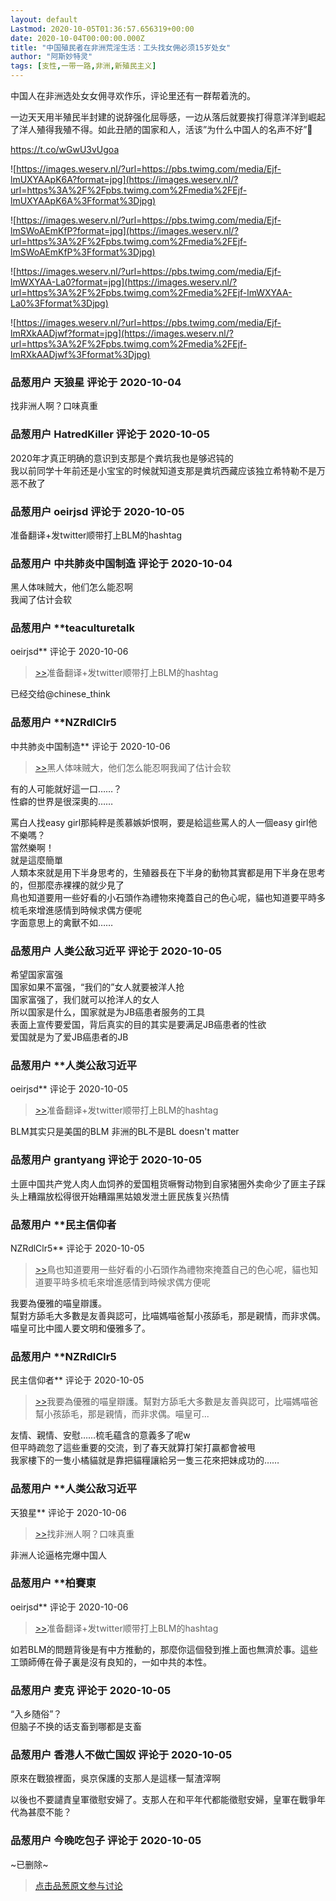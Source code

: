 ```yaml
---
layout: default
Lastmod: 2020-10-05T01:36:57.656319+00:00
date: 2020-10-04T00:00:00.000Z
title: "中国殖民者在非洲荒淫生活：工头找女佣必须15岁处女"
author: "阿斯妙特灵"
tags: [支性,一带一路,非洲,新殖民主义]
---
```


中国人在非洲选处女女佣寻欢作乐，评论里还有一群帮着洗的。  
  
一边天天用半殖民半封建的说辞强化屈辱感，一边从落后就要挨打得意洋洋到崛起了洋人殖得我殖不得。如此丑陋的国家和人，活该”为什么中国人的名声不好”🤮   
  
https://t.co/wGwU3vUgoa  
  
![https://images.weserv.nl/?url=https://pbs.twimg.com/media/Ejf-lmUXYAApK6A?format=jpg](https://images.weserv.nl/?url=https%3A%2F%2Fpbs.twimg.com%2Fmedia%2FEjf-lmUXYAApK6A%3Fformat%3Djpg)  
  
![https://images.weserv.nl/?url=https://pbs.twimg.com/media/Ejf-lmSWoAEmKfP?format=jpg](https://images.weserv.nl/?url=https%3A%2F%2Fpbs.twimg.com%2Fmedia%2FEjf-lmSWoAEmKfP%3Fformat%3Djpg)  
  
![https://images.weserv.nl/?url=https://pbs.twimg.com/media/Ejf-lmWXYAA-La0?format=jpg](https://images.weserv.nl/?url=https%3A%2F%2Fpbs.twimg.com%2Fmedia%2FEjf-lmWXYAA-La0%3Fformat%3Djpg)  
  
![https://images.weserv.nl/?url=https://pbs.twimg.com/media/Ejf-lmRXkAADjwf?format=jpg](https://images.weserv.nl/?url=https%3A%2F%2Fpbs.twimg.com%2Fmedia%2FEjf-lmRXkAADjwf%3Fformat%3Djpg)

            
### 品葱用户 **天狼星** 评论于 2020-10-04
        
找非洲人啊？口味真重
        


            
### 品葱用户 **HatredKiller** 评论于 2020-10-05
        
2020年才真正明确的意识到支那是个粪坑我也是够迟钝的   
我以前同学十年前还是小宝宝的时候就知道支那是粪坑西藏应该独立希特勒不是万恶不赦了
        


            
### 品葱用户 **oeirjsd** 评论于 2020-10-05
        
准备翻译+发twitter顺带打上BLM的hashtag
        


            
### 品葱用户 **中共肺炎中国制造** 评论于 2020-10-04
        
黑人体味贼大，他们怎么能忍啊  
我闻了估计会软
        


            
### 品葱用户 **teaculturetalk 
oeirjsd** 评论于 2020-10-06
        
> [\>>]( "/article/item_id-510119#")准备翻译+发twitter顺带打上BLM的hashtag

  
  
已经交给@chinese\_think
        


            
### 品葱用户 **NZRdlClr5 
中共肺炎中国制造** 评论于 2020-10-06
        
> [\>>]( "/article/item_id-510122#")黑人体味贼大，他们怎么能忍啊我闻了估计会软

  
有的人可能就好這一口……？  
性癖的世界是很深奧的……  
  
罵白人找easy girl那純粹是羨慕嫉妒恨啊，要是給這些罵人的人一個easy girl他不樂嗎？  
當然樂啊！  
就是這麼簡單  
人類本來就是用下半身思考的，生殖器長在下半身的動物其實都是用下半身在思考的，但那麼赤裸裸的就少見了  
鳥也知道要用一些好看的小石頭作為禮物來掩蓋自己的色心呢，貓也知道要平時多梳毛來增進感情到時候求偶方便呢  
字面意思上的禽獸不如……
        


            
### 品葱用户 **人类公敌习近平** 评论于 2020-10-05
        
希望国家富强  
国家如果不富强，“我们的”女人就要被洋人抢  
国家富强了，我们就可以抢洋人的女人  
所以国家是什么，国家就是为JB癌患者服务的工具  
表面上宣传要爱国，背后真实的目的其实是要满足JB癌患者的性欲  
爱国就是为了爱JB癌患者的JB
        


            
### 品葱用户 **人类公敌习近平 
oeirjsd** 评论于 2020-10-05
        
> [\>>]( "/article/item_id-510119#")准备翻译+发twitter顺带打上BLM的hashtag

  
  
BLM其实只是美国的BLM 非洲的BL不是BL doesn't matter
        


            
### 品葱用户 **grantyang** 评论于 2020-10-05
        
土匪中国共产党人肉人血饲养的爱国粗货噘臀动物到自家猪圈外卖命少了匪主子踩头上糟蹋放松得很开始糟蹋黑姑娘发泄土匪民族复兴热情
        


            
### 品葱用户 **民主信仰者 
NZRdlClr5** 评论于 2020-10-05
        
> [\>>]( "/article/item_id-510137#")鳥也知道要用一些好看的小石頭作為禮物來掩蓋自己的色心呢，貓也知道要平時多梳毛來增進感情到時候求偶方便呢

  
我要為優雅的喵皇辯護。  
幫對方舔毛大多數是友善與認可，比喵媽喵爸幫小孩舔毛，那是親情，而非求偶。  
喵皇可比中國人要文明和優雅多了。
        


            
### 品葱用户 **NZRdlClr5 
民主信仰者** 评论于 2020-10-05
        
> [\>>]( "/article/item_id-510144#")我要為優雅的喵皇辯護。幫對方舔毛大多數是友善與認可，比喵媽喵爸幫小孩舔毛，那是親情，而非求偶。喵皇可...

  
友情、親情、安慰……梳毛蘊含的意義多了呢w  
但平時疏忽了這些重要的交流，到了春天就算打架打贏都會被甩  
我家樓下的一隻小橘貓就是靠把貓糧讓給另一隻三花來把妹成功的……
        


            
### 品葱用户 **人类公敌习近平 
天狼星** 评论于 2020-10-06
        
> [\>>]( "/article/item_id-510117#")找非洲人啊？口味真重

  
  
非洲人论逼格完爆中国人
        


            
### 品葱用户 **柏賽東 
oeirjsd** 评论于 2020-10-06
        
> [\>>]( "/article/item_id-510119#")准备翻译+发twitter顺带打上BLM的hashtag

  
  
如若BLM的問題背後是有中方推動的，那麼你這個發到推上面也無濟於事。這些工頭師傅在骨子裏是沒有良知的，一如中共的本性。
        


            
### 品葱用户 **麦克** 评论于 2020-10-05
        
“入乡随俗”？  
但脑子不换的话支畜到哪都是支畜
        


            
### 品葱用户 **香港人不做亡国奴** 评论于 2020-10-05
        
原來在戰狼裡面，吳京保護的支那人是這樣一幫渣滓啊  
  
以後也不要譴責皇軍徵慰安婦了。支那人在和平年代都能徵慰安婦，皇軍在戰爭年代為甚麼不能？
        


            
### 品葱用户 **今晚吃包子** 评论于 2020-10-05
        
~已删除~
        






> [点击品葱原文参与讨论](https://pincong.rocks/article/24742)


